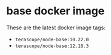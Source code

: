 # base docker image

These are the latest docker image tags:

- `terascope/node-base:10.22.0`
- `terascope/node-base:12.18.3`
